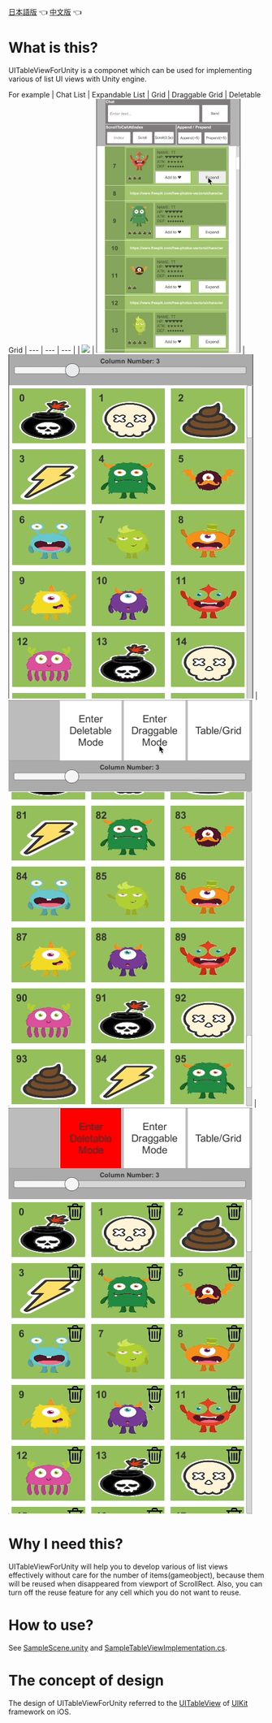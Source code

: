 [日本語版](https://github.com/zhaozilong1988/UITableViewForUnity/blob/master/README_jp.md) 👈 [中文版](https://github.com/zhaozilong1988/UITableViewForUnity/blob/master/README_cn.md) 👈

# What is this?

UITableViewForUnity is a componet which can be used for implementing various of list UI views with Unity engine.

For example
| Chat List | Expandable List | Grid | Draggable Grid | Deletable Grid
| --- | --- | --- |
| ![](sample_chat.gif) | ![](sample_expend.gif) | ![](sample_grid.gif) | ![](sample_grid_drag.gif) | ![](sample_grid_del.gif)

# Why I need this?

UITableViewForUnity will help you to develop various of list views effectively without care for the number of items(gameobject), because them will be reused when disappeared from viewport of ScrollRect. Also, you can turn off the reuse feature for any cell which you do not want to reuse.

# How to use?

See [SampleScene.unity](https://github.com/zhaozilong1988/UITableViewForUnity/blob/master/Assets/Scenes/SampleScene.unity) and [SampleTableViewImplementation.cs](https://github.com/zhaozilong1988/UITableViewForUnity/blob/master/Assets/Scenes/Scripts/SampleTableViewImplementation.cs).

# The concept of design

The design of UITableViewForUnity referred to the [UITableView](https://developer.apple.com/documentation/uikit/uitableview) of [UIKit](https://developer.apple.com/documentation/uikit) framework on iOS.

